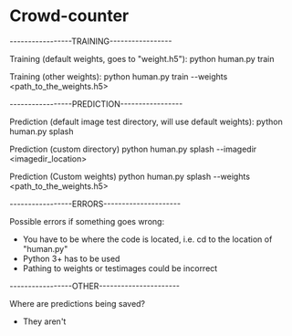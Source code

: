# Crowd-counter

-----------------TRAINING-----------------

Training (default weights, goes to "weight.h5"):
python human.py train

Training (other weights):
python human.py train --weights <path_to_the_weights.h5>


-----------------PREDICTION-----------------

Prediction (default image test directory, will use default weights):
python human.py splash

Prediction (custom directory)
python human.py splash --imagedir <imagedir_location>

Prediction (Custom weights)
python human.py splash --weights <path_to_the_weights.h5>


-----------------ERRORS---------------------

Possible errors if something goes wrong:
- You have to be where the code is located, i.e. cd to the location of "human.py"
- Python 3+ has to be used
- Pathing to weights or testimages could be incorrect


-----------------OTHER----------------------

Where are predictions being saved?
- They aren't
